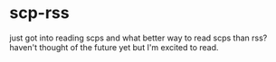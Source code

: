 # scp-rss
just got into reading scps and what better way to read scps than rss? haven't thought of the future yet but I'm excited to read.
